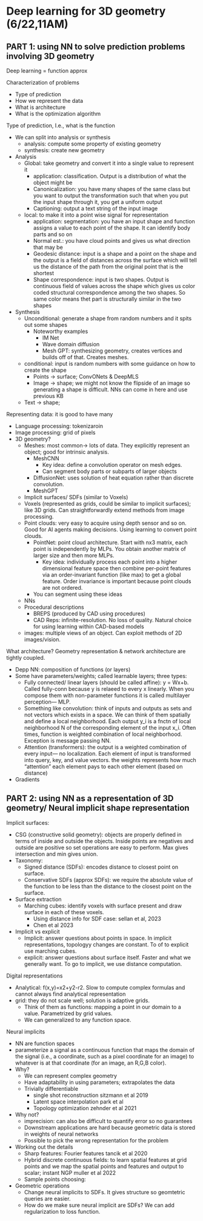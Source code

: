 # Deep learning for 3D geometry (6/22,11AM)

## PART 1: using NN to solve prediction problems involving 3D geometry

Deep learning = function approx

Characterization of problems
- Type of prediction
- How we represent the data
- What is architecture
- What is the optimization algorithm

Type of prediction, I.e., what is the function 
- We can split into analysis or synthesis
    - analysis: compute some property of existing geometry
    - synthesis: create new geometry
- Analysis
    - Global: take geometry and convert it into a single value to represent it
        - application: classification. Output is a distribution of what the object might be
        - Canonicalization: you have many shapes of the same class but you want to output the transformation such that when you put the input shape through it, you get a uniform output
        - Captioning: output a text string of the input image
    - local: to make it into a point wise signal for representation
        - application: segmentation: you have an input shape and function assigns a value to each point of the shape. It can identify body parts and so on
        - Normal est.: you have cloud points and gives us what direction that may be
        - Geodesic distance: input is a shape and a point on the shape and the output is a field of distances across the surface which will tell us the distance of the path from the original point that is the shortest
        - Shape correspondence: input is two shapes. Output is continuous field of values across the shape which gives us color coded structural correspondence among the two shapes. So same color means thet part is structurally similar in the two shapes
- Synthesis
    - Unconditional: generate a shape from random numbers and it spits out some shapes
        - Noteworthy examples
            - IM Net
            - Wave domain diffusion
            - Mesh GPT: synthesizing geometry, creates vertices and builds off of that. Creates meshes.
    - conditional: input is random numbers with some guidance on how to create the shape
        - Points -> surface; ConvONets & DeepMLS
        - Image -> shape; we might not know the flipside of an image so generating a shape is difficult. NNs can come in here and use previous KB
    - Text -> shape;

Representing data: it is good to have many
- Language processing: tokenizaroin
- Image processing: grid of pixels
- 3D geometry?
    - Meshes: most common-> lots of data. They explicitly represent an object; good for intrinsic analysis.
        - MeshCNN
            - Key idea: define a convolution operator on mesh edges.
            - Can segment body parts or subparts of larger objects
        - DiffusionNet: uses solution of heat equation rather than discrete convolution.
        - MeshGPT
    - Implicit surfaces/ SDFs (similar to Voxels)
    - Voxels (represented as grids, could be similar to implicit surfaces); like 3D grids. Can straightforwardly extend methods from image processing. 
    - Point clouds: very easy to acquire using depth sensor and so on. Good for AI agents making decisions. Using learning to convert point clouds.
        - PointNet: point cloud architecture. Start with nx3 matrix, each point is independently by MLPs. You obtain another matrix of larger size and then more MLPs. 
            - Key idea: individually process each point into a higher dimensional feature space then combine per-point features via an order-invariant function (like max) to get a global feature. Order invariance is important because point clouds are not ordered. 
        - You can segment using these ideas
    - NNs
    - Procedural descriptions 
        - BREPS (produced by CAD using procedures)
        - CAD Reps: infinite-resolution. No loss of quality. Natural choice for using learning within CAD-based models
    - images: multiple views of an object. Can exploit methods of 2D images/vision. 

What architecture? Geometry representation & network architecture are tightly coupled.
- Depp NN: composition of functions (or layers) 
- Some have parameters/weights; called learnable layers; three types:
    - Fully connected/ linear layers (should be called affine): y = Wx+b. Called fully-conn because y is relaeed to every x linearly. When you compose them with non-parameter functions it is called multilayer perception— MLP.
    - Something like convolution: think of inputs and outputs as sets and not vectors which exists in a space. We can think of them spatially and define a local neighborhood. Each output y_i is a fnctn of local neighborhood N of the corresponding element of the input x_i. Often times, function is weighted combination of local neighborhood. Exception is message passing NN. 
    - Attention (transformers): the output is a weighted combination of every input— no localization. Each element of input is transformed into query, key, and value vectors. the weights represents how much “attention” each element pays to each other element (based on distance)
- Gradients

## PART 2: using NN as a representation of 3D geometry/ Neural implicit shape representation

Implicit surfaces:
- CSG (constructive solid geometry): objects are properly defined in terms of inside and outside the objects. Inside points are negatives and outside are positive so set operations are easy to perform. Max gives intersection and min gives union.
- Taxonomy: 
    - Signed distance (SDFs): encodes distance to closest point on surface. 
    - Conservative SDFs (approx SDFs): we require the absolute value of the function to be less than the distance to the closest point on the surface.
- Surface extraction
    - Marching cubes: identify voxels with surface present and draw surface in each of these voxels.
        - Using distance info for SDF case: sellan et al, 2023
        - Chen et al 2023
- Implicit vs explicit
    - Implicit: answer questions about points in space. In implicit representations, topologyy changes are constant. To of to explicit use marching cubes.
    - explicit: answer questions about surface itself. Faster and what we generally want. To go to implicit, we use distance computation.

Digital representations
- Analytical: f(x,y)=x2+y2-r2. Slow to compute complex formulas and cannot always find analytical representation
- grid: they do not scale well; solution is adaptive grids. 
    - Think of them as functions: mapping a point in our domain to a value. Parametrized by grid values. 
    - We can generalized to any function space. 

Neural implicits
- NN are function spaces
- parameterize a signal as a continuous function that maps the domain of the signal (i.e., a coordinate, such as a pixel coordinate for an image) to whatever is at that coordinate (for an image, an R,G,B color).
- Why?
    - We can represent complex geometry
    - Have adaptability in using parameters; extrapolates the data
    - Trivially differentiable
        - single shot reconstruction sitzmann et al 2019
        - Latent space interpolation park et al
        - Topology optimization zehnder et al 2021
- Why not?
    - imprecision: can also be difficult to quantify error so no guarantees
    - Downstream applications are hard because geometric data is stored in weights of neural networks
    - Possible to pick the wrong representation for the problem
- Working out the details
    - Sharp features: Fourier features tancik et al 2020 
    - Hybrid discrete continuous fields: to learn spatial features at grid points and we map the spatial points and features and output to scalar; instant NGP muller et al 2022
    - Sample points choosing: 
- Geometric operations
    - Change neural implicits to SDFs. It gives structure so geomtetric queries are easier.
    - How do we make sure neural implicit are SDFs? We can add regularization to loss function. 



